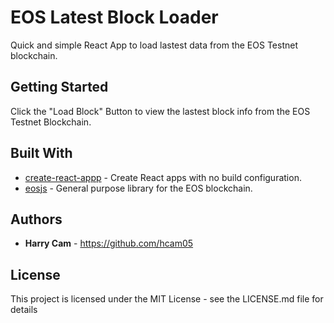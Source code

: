 # EOS Latest Block Loader

Quick and simple React App to load lastest data from the EOS Testnet blockchain.

## Getting Started

Click the "Load Block" Button to view the lastest block info from the EOS Testnet Blockchain.

## Built With

* [create-react-appp](https://github.com/facebook/create-react-app) - Create React apps with no build configuration.
* [eosjs](https://github.com/EOSIO/eosjs) - General purpose library for the EOS blockchain.

## Authors

* **Harry Cam** - https://github.com/hcam05

## License

This project is licensed under the MIT License - see the LICENSE.md file for details